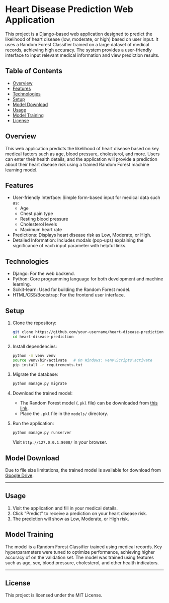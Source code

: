 # Heart Disease Prediction Web Application

This project is a Django-based web application designed to predict the likelihood of heart disease (low, moderate, or high) based on user input. It uses a Random Forest Classifier trained on a large dataset of medical records, achieving high accuracy. The system provides a user-friendly interface to input relevant medical information and view prediction results.

## Table of Contents
- [Overview](#overview)
- [Features](#features)
- [Technologies](#technologies)
- [Setup](#setup)
- [Model Download](#model-download)
- [Usage](#usage)
- [Model Training](#model-training)
- [License](#license)

## Overview

This web application predicts the likelihood of heart disease based on key medical factors such as age, blood pressure, cholesterol, and more. Users can enter their health details, and the application will provide a prediction about their heart disease risk using a trained Random Forest machine learning model.

## Features

- User-friendly Interface: Simple form-based input for medical data such as:
  - Age
  - Chest pain type
  - Resting blood pressure
  - Cholesterol levels
  - Maximum heart rate
- Predictions: Displays heart disease risk as Low, Moderate, or High.
- Detailed Information: Includes modals (pop-ups) explaining the significance of each input parameter with helpful links.

## Technologies

- Django: For the web backend.
- Python: Core programming language for both development and machine learning.
- Scikit-learn: Used for building the Random Forest model.
- HTML/CSS/Bootstrap: For the frontend user interface.

## Setup

1. Clone the repository:
   ```bash
   git clone https://github.com/your-username/heart-disease-prediction.git
   cd heart-disease-prediction
   ```

2. Install dependencies:
   ```bash
   python -m venv venv
   source venv/bin/activate   # On Windows: venv\Scripts\activate
   pip install -r requirements.txt
   ```

3. Migrate the database:
   ```bash
   python manage.py migrate
   ```

4. Download the trained model:
   - The Random Forest model (`.pkl` file) can be downloaded from [this link](https://drive.google.com/file/d/15k7dCU0j_lTJwftIiqtz2YYWAhdiR27x/view?usp=drive_link).
   - Place the `.pkl` file in the `models/` directory.

5. Run the application:
   ```bash
   python manage.py runserver
   ```

   Visit `http://127.0.0.1:8000/` in your browser.

## Model Download

Due to file size limitations, the trained model is available for download from [Google Drive](https://drive.google.com/file/d/15k7dCU0j_lTJwftIiqtz2YYWAhdiR27x/view?usp=drive_link).

---

## Usage

1. Visit the application and fill in your medical details.
2. Click "Predict" to receive a prediction on your heart disease risk.
3. The prediction will show as Low, Moderate, or High risk.

## Model Training

The model is a Random Forest Classifier trained using medical records. Key hyperparameters were tuned to optimize performance, achieving higher accuracy of on the validation set. The model was trained using features such as age, sex, blood pressure, cholesterol, and other health indicators.

---

## License

This project is licensed under the MIT License.
